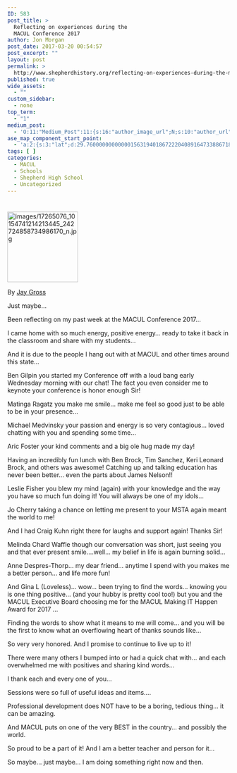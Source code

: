 ```yaml
---
ID: 583
post_title: >
  Reflecting on experiences during the
  MACUL Conference 2017
author: Jon Morgan
post_date: 2017-03-20 00:54:57
post_excerpt: ""
layout: post
permalink: >
  http://www.shepherdhistory.org/reflecting-on-experiences-during-the-macul-conference-2017/
published: true
wide_assets:
  - ""
custom_sidebar:
  - none
top_term:
  - "1"
medium_post:
  - 'O:11:"Medium_Post":11:{s:16:"author_image_url";N;s:10:"author_url";N;s:11:"byline_name";N;s:12:"byline_email";N;s:10:"cross_link";s:2:"no";s:2:"id";N;s:21:"follower_notification";s:3:"yes";s:7:"license";s:19:"all-rights-reserved";s:14:"publication_id";s:12:"881fb60cdbf3";s:6:"status";s:4:"none";s:3:"url";N;}'
ase_map_component_start_point:
  - 'a:2:{s:3:"lat";d:29.760000000000001563194018672220408916473388671875;s:3:"lng";d:-95.3799999999999954525264911353588104248046875;}'
tags: [ ]
categories:
  - MACUL
  - Schools
  - Shepherd High School
  - Uncategorized
---
```

<h1></h1>
<img title="null" src="http://www.shepherdhistory.org/wp-content/uploads/2017/03/17265076_10154741214213445_242724858734986170_n.jpg" alt="images/17265076_10154741214213445_242724858734986170_n.jpg" width="160" height="160" />

By <a href="https://www.facebook.com/jgross811/posts/10154741214348445">Jay Gross</a>

Just maybe…

Been reflecting on my past week at the MACUL Conference 2017…

I came home with so much energy, positive energy… ready to take it back in the classroom and share with my students…

And it is due to the people I hang out with at MACUL and other times around this state…

Ben Gilpin you started my Conference off with a loud bang early Wednesday morning with our chat! The fact you even consider me to keynote your conference is honor enough Sir!

Matinga Ragatz you make me smile… make me feel so good just to be able to be in your presence…

Michael Medvinsky your passion and energy is so very contagious… loved chatting with you and spending some time…

Aric Foster your kind comments and a big ole hug made my day!

Having an incredibly fun lunch with Ben Brock, Tim Sanchez, Keri Leonard Brock, and others was awesome! Catching up and talking education has never been better… even the parts about James Nelson!!

Leslie Fisher you blew my mind (again) with your knowledge and the way you have so much fun doing it! You will always be one of my idols…

Jo Cherry taking a chance on letting me present to your MSTA again meant the world to me!

And I had Craig Kuhn right there for laughs and support again! Thanks Sir!

Melinda Chard Waffle though our conversation was short, just seeing you and that ever present smile….well… my belief in life is again burning solid…

Anne Despres-Thorp… my dear friend… anytime I spend with you makes me a better person… and life more fun!

And Gina L (Loveless)… wow… been trying to find the words… knowing you is one thing positive… (and your hubby is pretty cool too!) but you and the MACUL Executive Board choosing me for the MACUL Making IT Happen Award for 2017 …

Finding the words to show what it means to me will come… and you will be the first to know what an overflowing heart of thanks sounds like…

So very very honored. And I promise to continue to live up to it!

There were many others I bumped into or had a quick chat with… and each overwhelmed me with positives and sharing kind words…

I thank each and every one of you…

Sessions were so full of useful ideas and items….

Professional development does NOT have to be a boring, tedious thing… it can be amazing.

And MACUL puts on one of the very BEST in the country… and possibly the world.

So proud to be a part of it! And I am a better teacher and person for it…

So maybe… just maybe… I am doing something right now and then.